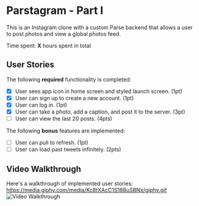 # Parstagram - Part I

This is an Instagram clone with a custom Parse backend that allows a user to post photos and view a global photos feed.

Time spent: **X** hours spent in total

## User Stories

The following **required** functionality is completed:

- [X] User sees app icon in home screen and styled launch screen. (1pt)
- [X] User can sign up to create a new account. (1pt)
- [X] User can log in. (1pt)
- [X] User can take a photo, add a caption, and post it to the server. (3pt)
- [ ] User can view the last 20 posts. (4pts)

The following **bonus** features are implemented:

- [ ] User can pull to refresh. (1pt)
- [ ] User can load past tweets infinitely. (2pts)

## Video Walkthrough

Here's a walkthrough of implemented user stories:
https://media.giphy.com/media/Kc8tXAcC1S18BuSBNx/giphy.gif
<img src='https://media.giphy.com/media/Kc8tXAcC1S18BuSBNx/giphy.gif' title='Video Walkthrough' width='' alt='Video Walkthrough' />
